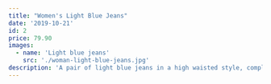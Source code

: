 ```yaml
---
title: "Women's Light Blue Jeans"
date: '2019-10-21'
id: 2
price: 79.90
images:
  - name: 'Light blue jeans'
    src: './woman-light-blue-jeans.jpg'
description: 'A pair of light blue jeans in a high waisted style, complete with front and back pockets.'
---
```

